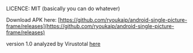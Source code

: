 LICENCE: MIT (basically you can do whatever)

Download APK here: [https://github.com/ryoukaip/android-single-picture-frame/releases](https://github.com/ryoukaip/android-single-picture-frame/releases)

version 1.0 analyzed by Virustotal [here](https://www.virustotal.com/gui/file-analysis/MTBlMTRkYTkxMWI4ZjFmMTk1NGY0NzY1MjMxMThjMzc6MTcyODE0NDA1NA==)